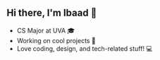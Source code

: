 ## Hi there, I'm Ibaad 👋

<!--
**Ibaad0818/Ibaad0818** is a ✨ _special_ ✨ repository because its `README.md` (this file) appears on your GitHub profile.

Here are some ideas to get you started:

- 🔭 I’m currently working on ...
- 🌱 I’m currently learning ...
- 👯 I’m looking to collaborate on ...
- 🤔 I’m looking for help with ...
- 💬 Ask me about ...
- 📫 How to reach me: ...
- 😄 Pronouns: ...
- ⚡ Fun fact: ...
-->

-  CS Major at UVA 🎓
-  Working on cool projects 🤫
-  Love coding, design, and tech-related stuff! 💻
